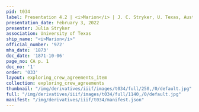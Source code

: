 ```yaml
---
pid: t034
label: Presentation 4.2 | <i>Marion</i> | J. C. Stryker, U. Texas, Austin | 1
presentation_date: February 3, 2022
presenter: Julia Stryker
association: University of Texas
ship_name: "<i>Marion</i>"
official_number: '972'
mha_date: '1873'
doc_date: '1871-10-06'
page_no: CA p. 1
doc_no: '1'
order: '033'
layout: exploring_crew_agreements_item
collection: exploring_crew_agreements
thumbnail: "/img/derivatives/iiif/images/t034/full/250,/0/default.jpg"
full: "/img/derivatives/iiif/images/t034/full/1140,/0/default.jpg"
manifest: "/img/derivatives/iiif/t034/manifest.json"
---
```

